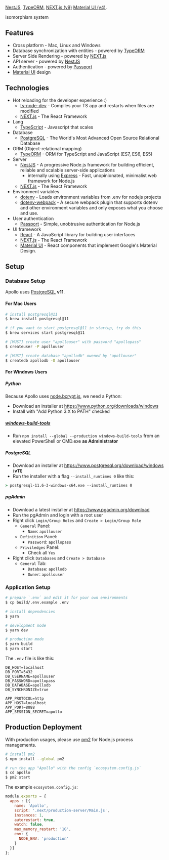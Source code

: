 <a href="https://nestjs.com">NestJS</a>, <a href="http://typeorm.io">TypeORM</a>, <a href="https://nextjs.org">NEXT.js (v9)</a> <a href="https://material-ui.com">Material UI (v4)</a>.</p> isomorphism system


## Features

- Cross platform - Mac, Linux and Windows
- Database synchronization with entities - powered by [TypeORM](http://typeorm.io)
- Server Side Rendering - powered by [NEXT.js](https://nextjs.org)
- API server - powered by [NestJS](https://nestjs.com)
- Authentication - powered by [Passport](http://www.passportjs.org)
- [Material UI](https://material-ui.com) design

## Technologies

- Hot reloading for the developer experience :)
  - [ts-node-dev](https://github.com/whitecolor/ts-node-dev) - Compiles your TS app and restarts when files are modified
  - [NEXT.js](https://nextjs.org) - The React Framework
- Lang
  - [TypeScript](https://www.typescriptlang.org) - Javascript that scales
- Database
  - [PostgreSQL](https://www.postgresql.org) - The World's Most Advanced Open Source Relational Database
- ORM (Object-relational mapping)
  - [TypeORM](http://typeorm.io) - ORM for TypeScript and JavaScript (ES7, ES6, ES5)
- Server
  - [NestJS](https://nestjs.com) - A progressive Node.js framework for building efficient, reliable and scalable server-side applications
      - internally using [Express](https://expressjs.com) - Fast, unopinionated, minimalist web framework for Node.js
  - [NEXT.js](https://nextjs.org) - The React Framework
- Environment variables
  - [dotenv](https://github.com/motdotla/dotenv) - Loads environment variables from .env for nodejs projects
  - [dotenv-webpack](https://github.com/mrsteele/dotenv-webpack) - A secure webpack plugin that supports dotenv and other environment variables and only exposes what you choose and use.
- User authentication
  - [Passport](http://www.passportjs.org) - Simple, unobtrusive authentication for Node.js
- UI framework
  - [React](https://reactjs.org) - A JavaScript library for building user interfaces
  - [NEXT.js](https://nextjs.org) - The React Framework
  - [Material UI](https://material-ui.com) - React components that implement Google's Material Design.

## Setup

### Database Setup

Apollo uses [PostgreSQL](https://www.postgresql.org) **v11**.

#### For Mac Users

```bash
# install postgresql@11
$ brew install postgresql@11

# if you want to start postgresql@11 in startup, try do this
$ brew services start postgresql@11

# [MUST] create user "apollouser" with password "apollopass"
$ createuser -P apollouser

# [MUST] create database "apollodb" owened by "apollouser"
$ createdb apollodb -O apollouser
```

#### For Windows Users

##### Python

Because Apollo uses [node.bcrypt.js](https://github.com/kelektiv/node.bcrypt.js), we need a Python:

- Download an installer at <https://www.python.org/downloads/windows>
- Install with "Add Python 3.X to PATH" checked

##### [windows-build-tools](https://github.com/felixrieseberg/windows-build-tools)

- Run `npm install --global --production windows-build-tools` from an elevated PowerShell or CMD.exe **as Administrator**

##### PostgreSQL

- Download an installer at <https://www.postgresql.org/download/windows> (**v11**)
- Run the installer with a flag `--install_runtimes 0` like this:

```cmd
> postgresql-11.6-3-windows-x64.exe --install_runtimes 0
```

##### pgAdmin

- Download a latest installer at <https://www.pgadmin.org/download>
- Run the pgAdmin and login with a root user
- Right click `Login/Group Roles` and `Create > Login/Group Role`
    - `General` Panel:
        - `Name`: `apollouser`
    - `Definition` Panel:
        - `Password`: `apollopass`
    - `Priviledges` Panel:
        - Check all `Yes`
- Right click `Databases` and `Create > Database`
    - `General` Tab:
        - `Database`: `apollodb`
        - `Owner`: `apollouser`

### Application Setup

```bash
# prepare `.env` and edit it for your own environments
$ cp build/.env.example .env

# install dependencies
$ yarn

# development mode
$ yarn dev

# production mode
$ yarn build
$ yarn start
```

The `.env` file is like this:

```
DB_HOST=localhost
DB_PORT=5432
DB_USERNAME=apollouser
DB_PASSWORD=apollopass
DB_DATABASE=apollodb
DB_SYNCHRONIZE=true

APP_PROTOCOL=http
APP_HOST=localhost
APP_PORT=8088
APP_SESSION_SECRET=apollo
```

## Production Deployment

With production usages, please use [pm2](https://github.com/Unitech/pm2) for Node.js process managements.

```bash
# install pm2
$ npm install --global pm2

# run the app "Apollo" with the config `ecosystem.config.js`
$ cd apollo
$ pm2 start
```

The example `ecosystem.config.js`:

```js
module.exports = {
  apps : [{
    name: 'Apollo',
    script: '.next/production-server/Main.js',
    instances: 1,
    autorestart: true,
    watch: false,
    max_memory_restart: '1G',
    env: {
      NODE_ENV: 'production'
    }
  }]
};
```

